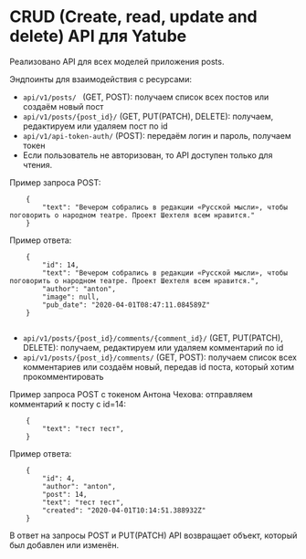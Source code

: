 # CRUD (Create, read, update and delete) API для Yatube

Реализовано API для всех моделей приложения posts.    

Эндпоинты для взаимодействия с ресурсами:    

- ```api/v1/posts/ ``` (GET, POST): получаем список всех постов или создаём новый пост   
- ```api/v1/posts/{post_id}/``` (GET, PUT(PATCH), DELETE): получаем, редактируем или удаляем пост по id   
- ```api/v1/api-token-auth/``` (POST): передаём логин и пароль, получаем токен   
- Если пользователь не авторизован, то API доступен только для чтения.   

Пример запроса POST:

```
    {
        "text": "Вечером собрались в редакции «Русской мысли», чтобы поговорить о народном театре. Проект Шехтеля всем нравится."
    }
```

Пример ответа:

```
    {
        "id": 14,
        "text": "Вечером собрались в редакции «Русской мысли», чтобы поговорить о народном театре. Проект Шехтеля всем нравится.",
        "author": "anton",
        "image": null,
        "pub_date": "2020-04-01T08:47:11.084589Z"
    }
    
```

- ```api/v1/posts/{post_id}/comments/{comment_id}/``` (GET, PUT(PATCH), DELETE): получаем, редактируем или удаляем комментарий по id    
- ```api/v1/posts/{post_id}/comments/``` (GET, POST): получаем список всех комментариев или создаём новый, передав id поста, который хотим прокомментировать    

Пример запроса POST с токеном Антона Чехова: отправляем комментарий к посту с id=14:    

```
    {
        "text": "тест тест",
    }

```

Пример ответа:    

```
    {
        "id": 4,
        "author": "anton",
        "post": 14,
        "text": "тест тест",
        "created": "2020-04-01T10:14:51.388932Z"
    }
```
В ответ на запросы POST и PUT(PATCH) API возвращает объект, который был добавлен или изменён.
